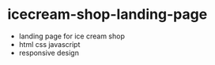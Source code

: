 # icecream-shop-landing-page
- landing page for ice cream shop
- html css javascript
- responsive design
